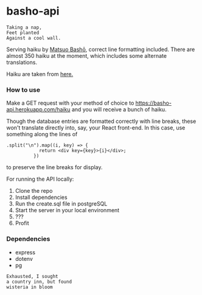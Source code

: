 # basho-api

```
Taking a nap,
Feet planted
Against a cool wall.
```

Serving haiku by [Matsuo Bashō](https://en.wikipedia.org/wiki/Matsuo_Bash%C5%8D), correct line formatting included. 
There are almost 350 haiku at the moment, which includes some alternate translations.

Haiku are taken from [here.](https://gist.github.com/jeffThompson/fd0d5486b8e6498b9520)

### How to use

Make a GET request with your method of choice to https://basho-api.herokuapp.com/haiku and you will receive a bunch of haiku.

Though the database entries are formatted correctly with line breaks, these won't translate directly into, say, your React front-end. In this case, use something along the lines of

```
.split("\n").map((i, key) => {
            return <div key={key}>{i}</div>;
          })
```
to preserve the line breaks for display.


For running the API locally:

1. Clone the repo
2. Install dependencies
3. Run the create.sql file in postgreSQL
4. Start the server in your local environment
5. ???
6. Profit

### Dependencies

- express
- dotenv
- pg

```
Exhausted, I sought 
a country inn, but found 
wisteria in bloom 
```